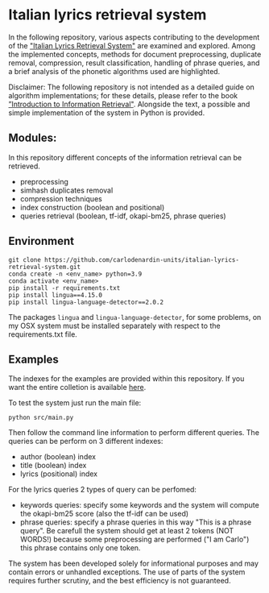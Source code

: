 # Italian lyrics retrieval system

In the following repository, various aspects contributing to the development of the ["Italian Lyrics Retrieval System"](https://nlp.stanford.edu/IR-book/information-retrieval-book.html) are examined and explored. Among the implemented concepts, methods for document preprocessing, duplicate removal, compression, result classification, handling of phrase queries, and a brief analysis of the phonetic algorithms used are highlighted.

Disclaimer: The following repository is not intended as a detailed guide on algorithm implementations; for these details, please refer to the book [”Introduction to Information Retrieval"](https://nlp.stanford.edu/IR-book/information-retrieval-book.html). Alongside the text, a possible and simple implementation of the system in Python is provided.

## Modules:

In this repository different concepts of the information retrieval can be retrieved.
- preprocessing
- simhash duplicates removal
- compression techniques
- index construction (boolean and positional)
- queries retrieval (boolean, tf-idf, okapi-bm25, phrase queries)

## Environment
`git clone https://github.com/carlodenardin-units/italian-lyrics-retrieval-system.git` <br>
`conda create -n <env_name> python=3.9` <br>
`conda activate <env_name>` <br>
`pip install -r requirements.txt` <br>
`pip install lingua==4.15.0` <br>
`pip install lingua-language-detector==2.0.2`

The packages `lingua` and `lingua-language-detector`, for some problems, on my OSX system must be installed separately with respect to the requirements.txt file.

## Examples

The indexes for the examples are provided within this repository. If you want the entire colletion is available [here](https://drive.google.com/file/d/1xqAqqUhJ9juD3uGtEVdxZi2gp-JWgjuZ/view?usp=share_link).

To test the system just run the main file:

`python src/main.py`

Then follow the command line information to perform different queries. The queries can be perform on 3 different indexes:
- author (boolean) index
- title (boolean) index
- lyrics (positional) index

For the lyrics queries 2 types of query can be perfomed:
- keywords queries: specify some keywords and the system will compute the okapi-bm25 score (also the tf-idf can be used)
- phrase queries: specify a phrase queries in this way "This is a phrase query". Be carefull the system should get at least 2 tokens (NOT WORDS!) because some preprocessing are performed ("I am Carlo") this phrase contains only one token.

The system has been developed solely for informational purposes and may contain errors or unhandled exceptions. The use of parts of the system requires further scrutiny, and the best efficiency is not guaranteed. 

